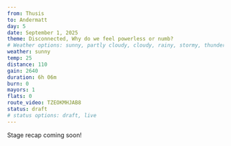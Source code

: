 ```yaml
---
from: Thusis
to: Andermatt
day: 5
date: September 1, 2025
theme: Disconnected, Why do we feel powerless or numb?
# Weather options: sunny, partly cloudy, cloudy, rainy, stormy, thunder, snowy, foggy
weather: sunny
temp: 25
distance: 110
gain: 2640
duration: 6h 06m
burn: 0
mayors: 1
flats: 0
route_video: TZEOKMHJAB8
status: draft
# status options: draft, live
---
```


Stage recap coming soon!
